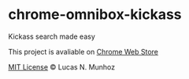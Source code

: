 # chrome-omnibox-kickass
Kickass search made easy

This project is avaliable on [Chrome Web Store](https://chrome.google.com/webstore/detail/kickass-search/gmpmjhngiefnimpgchbbdepffngcinld)

[MIT License](http://lnmunhoz.mit-license.org/) © Lucas N. Munhoz
